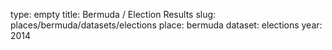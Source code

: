 type: empty
title: Bermuda / Election Results
slug: places/bermuda/datasets/elections
place: bermuda
dataset: elections
year: 2014
